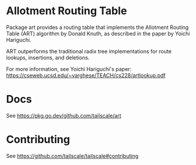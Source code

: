 # Allotment Routing Table

Package art provides a routing table that implements the Allotment Routing Table
(ART) algorithm by Donald Knuth, as described in the paper by Yoichi Hariguchi.

ART outperforms the traditional radix tree implementations for route lookups,
insertions, and deletions.

For more information, see Yoichi Hariguchi's paper:
https://cseweb.ucsd.edu/~varghese/TEACH/cs228/artlookup.pdf

# Docs

See https://pkg.go.dev/github.com/tailscale/art

# Contributing

See https://github.com/tailscale/tailscale#contributing
